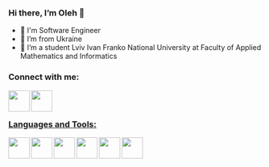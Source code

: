 ### Hi there, I’m Oleh 👋
- 🔭 I'm Software Engineer
- 🌱 I’m from Ukraine
- 👯 I’m a student Lviv Ivan Franko National University at Faculty of Applied Mathematics and Informatics
### Connect with me:
<a href="https://www.linkedin.com/in/oleh-voroniak/"><img align="left"  width = "42px" src="https://image.flaticon.com/icons/png/512/174/174857.png"/>
  <a href="https://www.instagram.com/avevoroniak/"><img align="left"  width = "42px" src="https://upload.wikimedia.org/wikipedia/commons/thumb/a/a5/Instagram_icon.png/1024px-Instagram_icon.png"/>
<br/> 
<br/>    
    
### Languages and Tools:
<img align="left"  width = "42px" src="https://upload.wikimedia.org/wikipedia/commons/7/7a/C_Sharp_logo.svg"/>
<img align="left"  width = "42px" src="https://upload.wikimedia.org/wikipedia/commons/thumb/e/ee/.NET_Core_Logo.svg/1200px-.NET_Core_Logo.svg.png"/>
<img align="left"  width = "42px" src="https://cdn.iconscout.com/icon/free/png-512/typescript-1174965.png"/>
<img align="left"  width = "42px" src="https://icon-library.com/images/javascript-icon-png/javascript-icon-png-23.jpg"/>
<img align="left"  width = "42px" src="https://image.flaticon.com/icons/svg/1216/1216733.svg"/>
<img align="left"  width = "42px" src="https://c7.hotpng.com/preview/66/60/930/web-development-cascading-style-sheets-css3-computer-icons-css.jpg"/>

<!--
**voroniak/voroniak** is a ✨ _special_ ✨ repository because its `README.md` (this file) appears on your GitHub profile.

Here are some ideas to get you started:

- 🔭 I’m currently working on ...
- 🌱 I’m currently learning ...
- 👯 I’m looking to collaborate on ...
- 🤔 I’m looking for help with ...
- 💬 Ask me about ...
- 📫 How to reach me: ...
- 😄 Pronouns: ...
- ⚡ Fun fact: ...
-->
